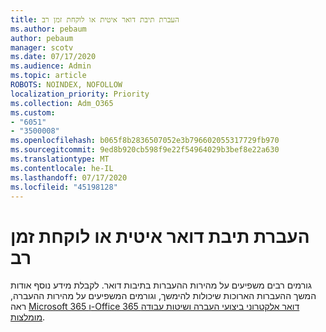 ```yaml
---
title: העברת תיבת דואר איטית או לוקחת זמן רב
ms.author: pebaum
author: pebaum
manager: scotv
ms.date: 07/17/2020
ms.audience: Admin
ms.topic: article
ROBOTS: NOINDEX, NOFOLLOW
localization_priority: Priority
ms.collection: Adm_O365
ms.custom:
- "6051"
- "3500008"
ms.openlocfilehash: b065f8b2836507052e3b796602055317729fb970
ms.sourcegitcommit: 9ed8b920cb598f9e22f54964029b3bef8e22a630
ms.translationtype: MT
ms.contentlocale: he-IL
ms.lasthandoff: 07/17/2020
ms.locfileid: "45198128"
---
```

# <a name="mailbox-migration-is-slow-or-taking-a-long-time"></a>העברת תיבת דואר איטית או לוקחת זמן רב

גורמים רבים משפיעים על מהירות ההעברות בתיבות דואר. לקבלת מידע נוסף אודות המשך ההעברות הארוכות שיכולות להימשך, וגורמים המשפיעים על מהירות ההעברה, ראה [Microsoft 365 ו-Office 365 דואר אלקטרוני ביצועי העברה ושיטות עבודה מומלצות](https://docs.microsoft.com/exchange/mailbox-migration/office-365-migration-best-practices).